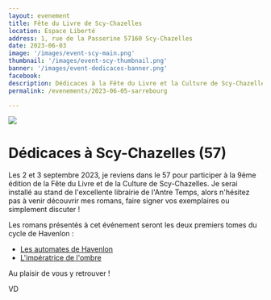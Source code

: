 ```yaml
---
layout: evenement
title: Fête du Livre de Scy-Chazelles
location: Espace Liberté
address: 1, rue de la Passerine 57160 Scy-Chazelles
date: 2023-06-03
image: '/images/event-scy-main.png'
thumbnail: '/images/event-scy-thumbnail.png'
banner: '/images/event-dedicaces-banner.png'
facebook:
description: Dédicaces à la Fête du Livre et la Culture de Scy-Chazelles.
permalink: /evenements/2023-06-05-sarrebourg

---
```


![]({{page.image}})

# Dédicaces à Scy-Chazelles (57)

Les 2 et 3 septembre 2023, je reviens dans le 57 pour participer à la 9ème édition de la Fête du Livre et de la Culture de Scy-Chazelles. Je serai installé au stand de l'excellente librairie de l'Antre Temps, alors n'hésitez pas à venir découvrir mes romans, faire signer vos exemplaires ou simplement discuter !

Les romans présentés à cet événement seront les deux premiers tomes du cycle de Havenlon :

- [Les automates de Havenlon](https://vincentdorier.com/romans/les-automates-de-havenlon)
- [L'impératrice de l'ombre](https://vincentdorier.com/romans/l-imperatrice-de-l-ombre)

Au plaisir de vous y retrouver !
 
VD
